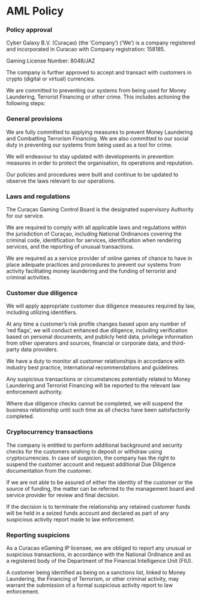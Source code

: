 # AML Policy

### Policy approval&#x20;

Cyber Galaxy B.V. (Curaçao) (the ‘Company’) (‘We’) is a company registered and incorporated in Curacao with Company registration: 158185.

Gaming License Number: 8048/JAZ

The company is further approved to accept and transact with customers in crypto (digital or virtual) currencies.

We are committed to preventing our systems from being used for Money Laundering, Terrorist Financing or other crime. This includes actioning the following steps:

### General provisions

We are fully committed to applying measures to prevent Money Laundering and Combatting Terrorism Financing. We are also committed to our social duty in preventing our systems from being used as a tool for crime.

We will endeavour to stay updated with developments in prevention measures in order to protect the organisation, its operations and reputation.

Our policies and procedures were built and continue to be updated to observe the laws relevant to our operations.

### Laws and regulations&#x20;

The Curaçao Gaming Control Board is the designated supervisory Authority for our service.

We are required to comply with all applicable laws and regulations within the jurisdiction of Curaçao, including National Ordinances covering the criminal code, identification for services, identification when rendering services, and the reporting of unusual transactions.

We are required as a service provider of online games of chance to have in place adequate practices and procedures to prevent our systems from activity facilitating money laundering and the funding of terrorist and criminal activities.

### Customer due diligence&#x20;

We will apply appropriate customer due diligence measures required by law, including utilizing identifiers.

At any time a customer’s risk profile changes based upon any number of ‘red flags’, we will conduct enhanced due diligence, including verification based on personal documents, and publicly held data, privilege information from other operators and sources, financial or corporate data, and third-party data providers.

We have a duty to monitor all customer relationships in accordance with industry best practice, international recommendations and guidelines.

Any suspicious transactions or circumstances potentially related to Money Laundering and Terrorist Financing will be reported to the relevant law enforcement authority.

Where due diligence checks cannot be completed, we will suspend the business relationship until such time as all checks have been satisfactorily completed.

### Cryptocurrency transactions&#x20;

The company is entitled to perform additional background and security checks for the customers wishing to deposit or withdraw using cryptocurrencies. In case of suspicion, the company has the right to suspend the customer account and request additional Due Diligence documentation from the customer.

If we are not able to be assured of either the identity of the customer or the source of funding, the matter can be referred to the management board and service provider for review and final decision.

If the decision is to terminate the relationship any retained customer funds will be held in a seized funds account and declared as part of any suspicious activity report made to law enforcement.

### Reporting suspicions&#x20;

As a Curacao eGaming IP licensee, we are obliged to report any unusual or suspicious transactions, in accordance with the National Ordinance and as a registered body of the Department of the Financial Intelligence Unit (FIU).

A customer being identified as being on a sanctions list, linked to Money Laundering, the Financing of Terrorism, or other criminal activity, may warrant the submission of a formal suspicious activity report to law enforcement.
